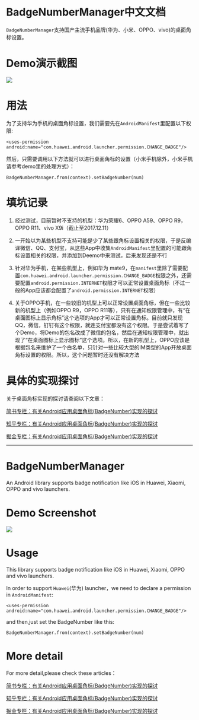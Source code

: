 # BadgeNumberManager中文文档

`BadgeNumberManager`支持国产主流手机品牌(华为、小米、OPPO、vivo)的桌面角标设置。


# Demo演示截图

![](https://github.com/beiliao-mobile/BadgeNumberManager/raw/master/Screenshots/demo.gif)


# 用法

为了支持华为手机的桌面角标设置，我们需要先在`AndroidManifest`里配置以下权限:

```
<uses-permission android:name="com.huawei.android.launcher.permission.CHANGE_BADGE"/>

```

然后，只需要调用以下方法就可以进行桌面角标的设置（小米手机除外，小米手机请参考demo里的处理方式）：

```
BadgeNumberManager.from(context).setBadgeNumber(num)

```

# 填坑记录

1. 经过测试，目前暂时不支持的机型：华为荣耀6、OPPO A59、OPPO R9，OPPO R11、vivo X9i（截止至2017.12.11）

2. 一开始以为某些机型不支持可能是少了某些跟角标设置相关的权限，于是反编译微信、QQ、支付宝，从这些App中收集`AndroidManifest`里配置的可能跟角标设置相关的权限，并添加到Deemo中来测试，后来发现还是不行

3. 针对华为手机，在某些机型上，例如华为 mate9，在`manifest`里除了需要配置`com.huawei.android.launcher.permission.CHANGE_BADGE`权限之外，还需要配置`android.permission.INTERNET`权限才可以正常设置桌面角标（不过一般的App应该都会配置了`android.permission.INTERNET`权限）

4. 关于OPPO手机，在一些较旧的机型上可以正常设置桌面角标，但在一些比较新的机型上（例如OPPO R9，OPPO R11等），只有在通知权限管理中，有“在桌面图标上显示角标”这个选项的App才可以正常设置角标。目前就只发现QQ，微信，钉钉有这个权限，就连支付宝都没有这个权限。于是尝试着写了个Demo，将Demo的包名改成了微信的包名，然后在通知权限管理中，就出现了“在桌面图标上显示图标”这个选项。所以，在新的机型上，OPPO应该是根据包名来维护了一个白名单，只针对一些比较大型的IM类型的App开放桌面角标设置的权限。所以，这个问题暂时还没有解决方法



# 具体的实现探讨

关于桌面角标实现的探讨请查阅以下文章：

[简书专栏：有关Android应用桌面角标(BadgeNumber)实现的探讨](http://www.jianshu.com/p/199a9238015f)

[知乎专栏：有关Android应用桌面角标(BadgeNumber)实现的探讨](https://zhuanlan.zhihu.com/p/30581346?group_id=908378436218310656)

[掘金专栏：有关Android应用桌面角标(BadgeNumber)实现的探讨](https://juejin.im/post/59f2e59751882578c17ee275)

---

# BadgeNumberManager

An Android library supports badge notification like iOS in Huawei, Xiaomi, OPPO and vivo launchers.


# Demo Screenshot

![](https://github.com/beiliao-mobile/BadgeNumberManager/raw/master/Screenshots/demo.gif)


# Usage

This library supports badge notification like iOS in Huawei, Xiaomi, OPPO and vivo launchers.


In order to support `Huawei`(华为) launcher，we need to declare a permission in `AndroidManifest`:

```
<uses-permission android:name="com.huawei.android.launcher.permission.CHANGE_BADGE"/>

```

and then,just set the BadgeNumber like this:

```
BadgeNumberManager.from(context).setBadgeNumber(num)

```

# More detail

For more detail,please check these articles：

[简书专栏：有关Android应用桌面角标(BadgeNumber)实现的探讨](http://www.jianshu.com/p/199a9238015f)

[知乎专栏：有关Android应用桌面角标(BadgeNumber)实现的探讨](https://zhuanlan.zhihu.com/p/30581346?group_id=908378436218310656)

[掘金专栏：有关Android应用桌面角标(BadgeNumber)实现的探讨](https://juejin.im/post/59f2e59751882578c17ee275)







